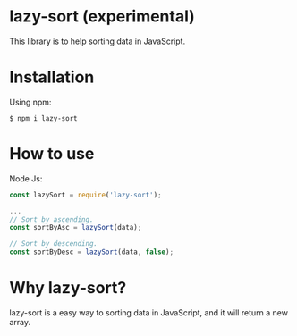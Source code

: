 # lazy-sort (experimental)
This library is to help sorting data in JavaScript.

# Installation
Using npm:
```shell
$ npm i lazy-sort
```

# How to use
Node Js:
```js
const lazySort = require('lazy-sort');

...
// Sort by ascending.
const sortByAsc = lazySort(data);

// Sort by descending.
const sortByDesc = lazySort(data, false);
```

# Why lazy-sort?
lazy-sort is a easy way to sorting data in JavaScript,
and it will return a new array.
